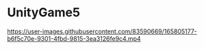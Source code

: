 # UnityGame5



https://user-images.githubusercontent.com/83590669/165805177-b6f5c70e-9301-4fbd-9815-3ea3126fe9c4.mp4

